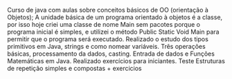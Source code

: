 Curso de java com aulas sobre conceitos básicos de OO (orientação à Objetos);
A unidade básica de um programa orientado à objetos é a classe, por isso hoje criei uma classe de nome Main sem pacotes porque o programa inicial é simples, e utilizei o método Public Static Void Main para permitir que o programa será executado.
Realizado o estudo dos tipos primitivos em Java, strings e como nomear variáveis.
Três operações básicas, processamento da dados, casting.
Entrada de dados e Funções Matemáticas em Java.
Realizado exercícios para iniciantes.
Teste
Estruturas de repetição simples e compostas + exercicios
